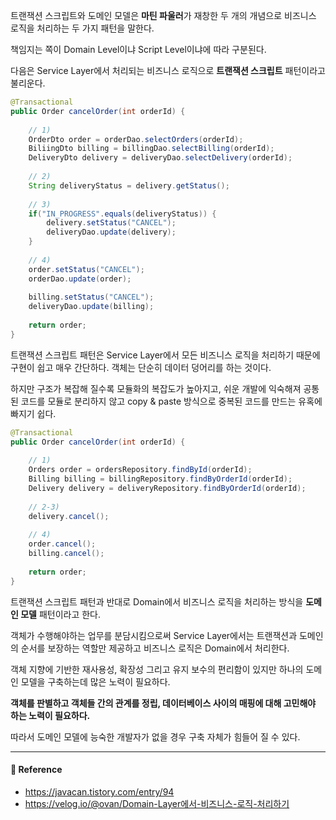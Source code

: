 트랜잭션 스크립트와 도메인 모델은 **마틴 파울러**가 재창한 두 개의 개념으로 비즈니스 로직을 처리하는 두 가지 패턴을 말한다.  

책임지는 쪽이 Domain Level이냐 Script Level이냐에 따라 구분된다.  

다음은 Service Layer에서 처리되는 비즈니스 로직으로 **트랜잭션 스크립트** 패턴이라고 불리운다.  

```java
@Transactional
public Order cancelOrder(int orderId) {
	
    // 1)
    OrderDto order = orderDao.selectOrders(orderId);
    BiliingDto billing = billingDao.selectBilling(orderId);
    DeliveryDto delivery = deliveryDao.selectDelivery(orderId);
    
    // 2)
    String deliveryStatus = delivery.getStatus();
    
    // 3)
    if("IN_PROGRESS".equals(deliveryStatus)) {
    	delivery.setStatus("CANCEL");
        deliveryDao.update(delivery);
    }
    
    // 4)
    order.setStatus("CANCEL");
    orderDao.update(order);
    
    billing.setStatus("CANCEL");
    deliveryDao.update(billing);
    
    return order;
}
```

트랜잭션 스크립트 패턴은 Service Layer에서 모든 비즈니스 로직을 처리하기 때문에 구현이 쉽고 매우 간단하다. 객체는 단순히 데이터 덩어리를 하는 것이다.  

하지만 구조가 복잡해 질수록 모듈화의 복잡도가 높아지고, 쉬운 개발에 익숙해져 공통된 코드를 모듈로 분리하지 않고 copy & paste 방식으로 중복된 코드를 만드는 유혹에 빠지기 쉽다.  

```java
@Transactional
public Order cancelOrder(int orderId) {
	
    // 1)
    Orders order = ordersRepository.findById(orderId);
    Billing billing = billingRepository.findByOrderId(orderId);
    Delivery delivery = deliveryRepository.findByOrderId(orderId);
    
    // 2-3)
    delivery.cancel();
    
    // 4)
    order.cancel();
    billing.cancel();
    
    return order;
}
```

트랜잭션 스크립트 패턴과 반대로 Domain에서 비즈니스 로직을 처리하는 방식을 **도메인 모델** 패턴이라고 한다.  

객체가 수행해야하는 업무를 분담시킴으로써 Service Layer에서는 트랜잭션과 도메인의 순서를 보장하는 역할만 제공하고 비즈니스 로직은 Domain에서 처리한다.  

객체 지향에 기반한 재사용성, 확장성 그리고 유지 보수의 편리함이 있지만 하나의 도메인 모델을 구축하는데 많은 노력이 필요하다.  

**객체를 판별하고 객체들 간의 관계를 정립, 데이터베이스 사이의 매핑에 대해 고민해야 하는 노력이 필요하다.**  

따라서 도메인 모델에 능숙한 개발자가 없을 경우 구축 자체가 힘들어 질 수 있다.  

---

#### 📌 Reference  

- <https://javacan.tistory.com/entry/94>
- <https://velog.io/@ovan/Domain-Layer에서-비즈니스-로직-처리하기>